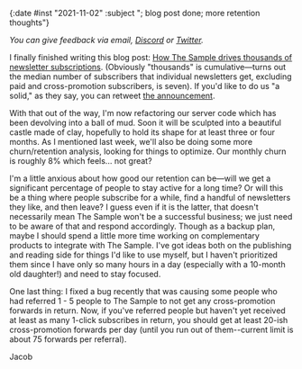{:date #inst "2021-11-02" :subject "; blog post done; more retention thoughts"}

*You can give feedback via email, [Discord](https://discord.gg/xAumsfVyRd) or [Twitter](https://twitter.com/the_sample_umm).*

I finally finished writing this blog post: [How The Sample drives thousands of newsletter subscriptions](https://thesample.ai/blog/10k-subscriptions/). (Obviously "thousands" is cumulative&mdash;turns out the median number of subscribers that individual newsletters get, excluding paid and cross-promotion subscribers, is seven). If you'd like to do us "a solid," as they say, you can retweet [the announcement](https://twitter.com/the_sample_umm/status/1455526777548251137).

With that out of the way, I'm now refactoring our server code which has been devolving into a ball of mud. Soon it will be sculpted into a beautiful castle made of clay, hopefully to hold its shape for at least three or four months. As I mentioned last week, we'll also be doing some more churn/retention analysis, looking for things to optimize. Our monthly churn is roughly 8% which feels... not great?

I'm a little anxious about how good our retention can be&mdash;will we get a significant percentage of people to stay active for a long time? Or will this be a thing where people subscribe for a while, find a handful of newsletters they like, and then leave? I guess even if it is the latter, that doesn't necessarily mean The Sample won't be a successful business; we just need to be aware of that and respond accordingly. Though as a backup plan, maybe I should spend a little more time working on complementary products to integrate with The Sample. I've got ideas both on the publishing and reading side for things I'd like to use myself, but I haven't prioritized them since I have only so many hours in a day (especially with a 10-month old daughter!) and need to stay focused.

One last thing: I fixed a bug recently that was causing some people who had referred 1 - 5 people to The Sample to not get any cross-promotion forwards in return. Now, if you've referred people but haven't yet received at least as many 1-click subscribes in return, you should get at least 20-ish cross-promotion forwards per day (until you run out of them--current limit is about 75 forwards per referral).

Jacob
